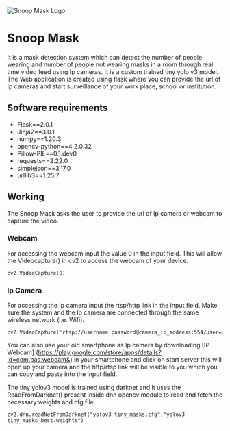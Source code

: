 ![Snoop Mask Logo](https://github.com/mitangshu/Snoop-Mask---Heroku/blob/main/SnoopMaskBGBlack.jpg)
# Snoop Mask
It is a mask detection system which can detect the number of people wearing and number of people not wearing masks in a room through real time video feed using Ip cameras. It is a custom trained tiny yolo v3 model. The Web application is created using flask where you can provide the url of Ip cameras and start surveillance of your work place, school or institution.

## Software requirements

- Flask==2.0.1
- Jinja2==3.0.1
- numpy==1.20.3
- opencv-python==4.2.0.32
- Pillow-PIL==0.1.dev0
- requests==2.22.0
- simplejson==3.17.0
- urllib3==1.25.7

## Working

The Snoop Mask asks the user to provide the url of Ip camera or webcam to capture the video.

### Webcam
For accessing the webcam input the value 0 in the input field. This will allow the Videocapture() in cv2 to access the webcam of your device. 
```
cv2.VideoCapture(0)
```
### Ip Camera
For accessing the Ip camera input the rtsp/http link in the input field. Make sure the system and the Ip camera are connected through the same wireless network (i.e. Wifi).
```
cv2.VideoCapture('rtsp://username:password@camera_ip_address:554/user=username_password='password'_channel=channel_number_stream=0.sdp')
```
You can also use your old smartphone as Ip camera by downloading [IP Webcam] (https://play.google.com/store/apps/details?id=com.pas.webcam&) in your smartphone and click on start server this will open up your camera and the http/rtsp link will be visible to you which you can copy and paste into the input field.

The tiny yolov3 model is trained using darknet and it uses the ReadFromDarknet() present inside dnn opencv module to read and fetch the necessary weights and cfg file.

```
cv2.dnn.readNetFromDarknet("yolov3-tiny_masks.cfg","yolov3-tiny_masks_best.weights")
```

